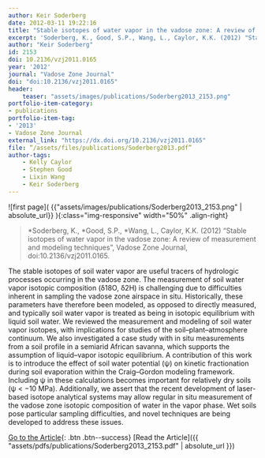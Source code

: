 ```yaml
---
author: Keir Soderberg
date: 2012-03-11 19:22:16
title: "Stable isotopes of water vapor in the vadose zone: A review of measurement and modeling techniques"
excerpt: 'Soderberg, K., Good, S.P., Wang, L., Caylor, K.K. (2012) "Stable isotopes of water vapor in the vadose zone: A review of measurement and modeling techniques", Vadose Zone Journal, doi:10.2136/ vzj2011.0165.'
author: "Keir Soderberg"
id: 2153
doi: 10.2136/vzj2011.0165
year: '2012'
journal: "Vadose Zone Journal"
doi: "doi:10.2136/vzj2011.0165"
header:
    teaser: "assets/images/publications/Soderberg2013_2153.png"
portfolio-item-category:
- publications
portfolio-item-tag:
- '2013'
- Vadose Zone Journal
external_link: "https://dx.doi.org/10.2136/vzj2011.0165"
file: “/assets/files/publications/Soderberg2013.pdf”
author-tags:
    - Kelly Caylor
    - Stephen Good
    - Lixin Wang
    - Keir Soderberg
---
```


![first page]( {{"assets/images/publications/Soderberg2013_2153.png" | absolute_url}} ){:class="img-responsive" width="50%" .align-right}

> \*Soderberg, K., \*Good, S.P., \*Wang, L., Caylor, K.K. (2012) “Stable isotopes of water vapor in the vadose zone: A review of measurement and modeling techniques”, Vadose Zone Journal, doi:10.2136/vzj2011.0165.

The stable isotopes of soil water vapor are useful tracers of hydrologic processes occurring in the vadose zone. The measurement of soil water vapor isotopic composition (δ18O, δ2H) is challenging due to difficulties inherent in sampling the vadose zone airspace in situ. Historically, these parameters have therefore been modeled, as opposed to directly measured, and typically soil water vapor is treated as being in isotopic equilibrium with liquid soil water. We reviewed the measurement and modeling of soil water vapor isotopes, with implications for studies of the soil–plant–atmosphere continuum. We also investigated a case study with in situ measurements from a soil profile in a semiarid African savanna, which supports the assumption of liquid–vapor isotopic equilibrium. A contribution of this work is to introduce the effect of soil water potential (ψ) on kinetic fractionation during soil evaporation within the Craig–Gordon modeling framework. Including ψ in these calculations becomes important for relatively dry soils (ψ < −10 MPa). Additionally, we assert that the recent development of laser-based isotope analytical systems may allow regular in situ measurement of the vadose zone isotopic composition of water in the vapor phase. Wet soils pose particular sampling difficulties, and novel techniques are being developed to address these issues.

[Go to the Article](http://dx.doi.org/10.2136/vzj2011.0165){: .btn .btn--success}
[Read the Article]({{ "assets/pdfs/publications/Soderberg2013_2153.pdf" | absolute_url }})

